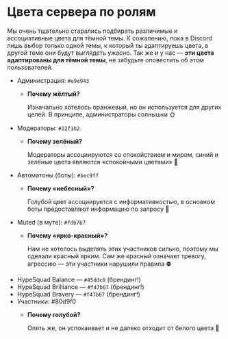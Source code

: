 # Цвета сервера по ролям

Мы очень тщательно старались подбирать различимые и ассоциативные цвета для тёмной темы. К сожалению, пока в Discord лишь выбор только одной темы, к который ты адаптируешь цвета, в другой теме они будут выглядеть ужасно. Так же и у нас — **эти цвета адаптированы для тёмной темы**, не забудьте оповестить об этом пользователей.

- Администрация: `#e9e943`
    - **Почему жёлтый?**

        Изначально хотелось оранжевый, но он используется для других целей. В принципе, администраторы солнышки 🌞
- Модераторы: `#22f1b2`
    - **Почему зелёный?**

        Модераторы ассоциируются со спокойствием и миром, синий и зелёные цвета являются «спокойными цветами» 🌻 
- Автоматоны (боты): `#bec9ff`
    - **Почему «небесный»?**

        Голубой цвет ассоциируется с информативностью, в основном боты предоставляют информацию по запросу 🤖
- Muted (в муте): `#fdb7b7`
    - **Почему «ярко-красный»?**

        Нам не хотелось выделять этих участников сильно, поэтому мы сделали красный ярким. Сам же красный означает тревогу, агрессию — эти участники нарушили правила ⛔
- HypeSquad Balance — `#45ddc0` (брендинг!)
- HypeSquad Brilliance — `#f47b67` (брендинг!)
- HypeSquad Bravery — `#f47b67` (брендинг!)
- Участники: #80d9f0
    - **Почему голубой?**

        Опять же, он успокаивает и не далеко отходит от белого цвета 🌊